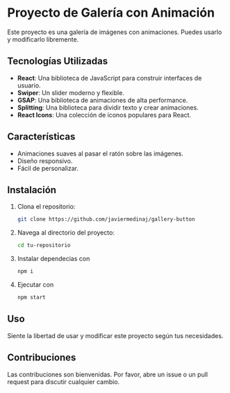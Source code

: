 # Proyecto de Galería con Animación

Este proyecto es una galería de imágenes con animaciones. Puedes usarlo y modificarlo libremente.

## Tecnologías Utilizadas

- **React**: Una biblioteca de JavaScript para construir interfaces de usuario.
- **Swiper**: Un slider moderno y flexible.
- **GSAP**: Una biblioteca de animaciones de alta performance.
- **Splitting**: Una biblioteca para dividir texto y crear animaciones.
- **React Icons**: Una colección de íconos populares para React.

## Características

- Animaciones suaves al pasar el ratón sobre las imágenes.
- Diseño responsivo.
- Fácil de personalizar.

## Instalación

1. Clona el repositorio:
    ```bash
    git clone https://github.com/javiermedinaj/gallery-button
    ```
2. Navega al directorio del proyecto:
    ```bash
    cd tu-repositorio
    ```
3. Instalar dependecias con
    ```bash
    npm i 
    ```
4. Ejecutar  con 
    ```bash
    npm start 
    ```
## Uso

Siente la libertad de usar y modificar este proyecto según tus necesidades.

## Contribuciones

Las contribuciones son bienvenidas. Por favor, abre un issue o un pull request para discutir cualquier cambio.


